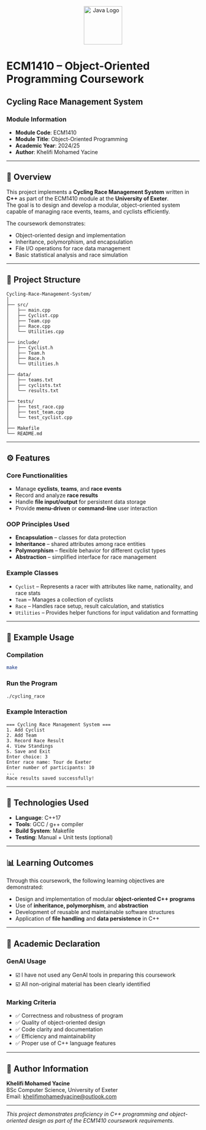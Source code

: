 <p align="center">
  <img src="https://upload.wikimedia.org/wikipedia/en/3/30/Java_programming_language_logo.svg" alt="Java Logo" width="100" height="100"/>
</p>

# ECM1410 – Object-Oriented Programming Coursework  
## Cycling Race Management System  

### Module Information
- **Module Code**: ECM1410  
- **Module Title**: Object-Oriented Programming  
- **Academic Year**: 2024/25  
- **Author**: Khelifi Mohamed Yacine  

---

## 🏁 Overview
This project implements a **Cycling Race Management System** written in **C++** as part of the ECM1410 module at the **University of Exeter**.  
The goal is to design and develop a modular, object-oriented system capable of managing race events, teams, and cyclists efficiently.

The coursework demonstrates:
- Object-oriented design and implementation
- Inheritance, polymorphism, and encapsulation
- File I/O operations for race data management
- Basic statistical analysis and race simulation

---

## 📁 Project Structure
```
Cycling-Race-Management-System/
│
├── src/
│   ├── main.cpp
│   ├── Cyclist.cpp
│   ├── Team.cpp
│   ├── Race.cpp
│   └── Utilities.cpp
│
├── include/
│   ├── Cyclist.h
│   ├── Team.h
│   ├── Race.h
│   └── Utilities.h
│
├── data/
│   ├── teams.txt
│   ├── cyclists.txt
│   └── results.txt
│
├── tests/
│   ├── test_race.cpp
│   ├── test_team.cpp
│   └── test_cyclist.cpp
│
├── Makefile
└── README.md
```

---

## ⚙️ Features

### Core Functionalities
- Manage **cyclists**, **teams**, and **race events**
- Record and analyze **race results**
- Handle **file input/output** for persistent data storage
- Provide **menu-driven** or **command-line** user interaction

### OOP Principles Used
- **Encapsulation** – classes for data protection  
- **Inheritance** – shared attributes among race entities  
- **Polymorphism** – flexible behavior for different cyclist types  
- **Abstraction** – simplified interface for race management  

### Example Classes
- `Cyclist` – Represents a racer with attributes like name, nationality, and race stats  
- `Team` – Manages a collection of cyclists  
- `Race` – Handles race setup, result calculation, and statistics  
- `Utilities` – Provides helper functions for input validation and formatting  

---

## 🧠 Example Usage
### Compilation
```bash
make
```

### Run the Program
```bash
./cycling_race
```

### Example Interaction
```
=== Cycling Race Management System ===
1. Add Cyclist
2. Add Team
3. Record Race Result
4. View Standings
5. Save and Exit
Enter choice: 3
Enter race name: Tour de Exeter
Enter number of participants: 10
...
Race results saved successfully!
```

---

## 🧩 Technologies Used
- **Language**: C++17  
- **Tools**: GCC / g++ compiler  
- **Build System**: Makefile  
- **Testing**: Manual + Unit tests (optional)  

---

## 📊 Learning Outcomes
Through this coursework, the following learning objectives are demonstrated:
- Design and implementation of modular **object-oriented C++ programs**  
- Use of **inheritance, polymorphism**, and **abstraction**  
- Development of reusable and maintainable software structures  
- Application of **file handling** and **data persistence** in C++  

---

## 🧾 Academic Declaration

### GenAI Usage
- ☑️ I have not used any GenAI tools in preparing this coursework  
- ☑️ All non-original material has been clearly identified  

### Marking Criteria
- ✅ Correctness and robustness of program  
- ✅ Quality of object-oriented design  
- ✅ Code clarity and documentation  
- ✅ Efficiency and maintainability  
- ✅ Proper use of C++ language features  

---

## 👤 Author Information
**Khelifi Mohamed Yacine**  
BSc Computer Science, University of Exeter  
Email: [khelifimohamedyacine@outlook.com](mailto:khelifimohamedyacine@outlook.com)

---

*This project demonstrates proficiency in C++ programming and object-oriented design as part of the ECM1410 coursework requirements.*
